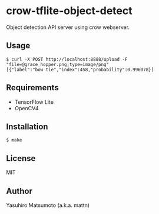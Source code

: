 # crow-tflite-object-detect

Object detection API server using crow webserver.

## Usage

```
$ curl -X POST http://localhost:8888/upload -F "file=@grace_hopper.png;type=image/png"
[{"label":"bow tie","index":458,"probability":0.996078}]
```

## Requirements

* TensorFlow Lite
* OpenCV4

## Installation

```
$ make
```

## License

MIT

## Author

Yasuhiro Matsumoto (a.k.a. mattn)
